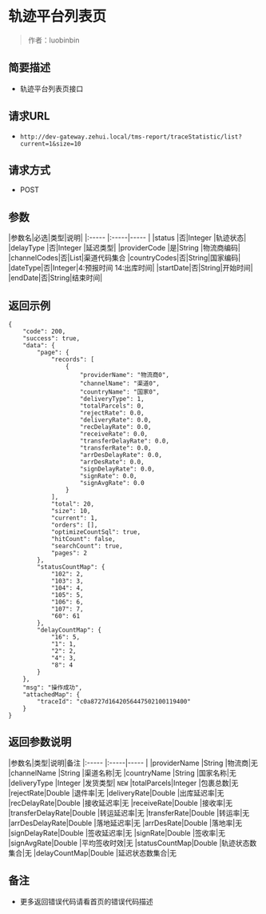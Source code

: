 # 轨迹平台列表页

> 作者：luobinbin

## 简要描述

- 轨迹平台列表页接口

## 请求URL
- `http://dev-gateway.zehui.local/tms-report/traceStatistic/list?current=1&size=10`
  
## 请求方式
- POST

## 参数

|参数名|必选|类型|说明|
|:-----  |:-----|-----                  |
|status |否|Integer   |轨迹状态|
|delayType |否|Integer   |延迟类型|
|providerCode |是|String   |物流商编码|
|channelCodes|否|List|渠道代码集合
|countryCodes|否|String|国家编码|
|dateType|否|Integer|4:预报时间 14:出库时间|
|startDate|否|String|开始时间|
|endDate|否|String|结束时间|
## 返回示例 

``` 
{
    "code": 200,
    "success": true,
    "data": {
        "page": {
            "records": [
                {
                    "providerName": "物流商0",
                    "channelName": "渠道0",
                    "countryName": "国家0",
					"deliveryType": 1,
                    "totalParcels": 0,
                    "rejectRate": 0.0,
                    "deliveryRate": 0.0,
                    "recDelayRate": 0.0,
                    "receiveRate": 0.0,
                    "transferDelayRate": 0.0,
                    "transferRate": 0.0,
                    "arrDesDelayRate": 0.0,
                    "arrDesRate": 0.0,
                    "signDelayRate": 0.0,
                    "signRate": 0.0,
                    "signAvgRate": 0.0
                }
            ],
            "total": 20,
            "size": 10,
            "current": 1,
            "orders": [],
            "optimizeCountSql": true,
            "hitCount": false,
            "searchCount": true,
            "pages": 2
        },
        "statusCountMap": {
            "102": 2,
            "103": 3,
            "104": 4,
            "105": 5,
            "106": 6,
            "107": 7,
            "60": 61
        },
        "delayCountMap": {
            "16": 5,
            "1": 1,
            "2": 2,
            "4": 3,
            "8": 4
        }
    },
    "msg": "操作成功",
    "attachedMap": {
        "traceId": "c0a8727d1642056447502100119400"
    }
}
```

## 返回参数说明

|参数名|类型|说明|备注
|:-----  |:-----|-----                  |
|providerName |String   |物流商|无
|channelName |String   |渠道名称|无
|countryName |String   |国家名称|无
|deliveryType |Integer   |发货类型| `NEW`
|totalParcels|Integer   |包裹总数|无
|rejectRate|Double   |退件率|无
|deliveryRate|Double   |出库延迟率|无
|recDelayRate|Double   |接收延迟率|无
|receiveRate|Double   |接收率|无
|transferDelayRate|Double   |转运延迟率|无
|transferRate|Double   |转运率|无
|arrDesDelayRate|Double   |落地延迟率|无
|arrDesRate|Double   |落地率|无
|signDelayRate|Double   |签收延迟率|无
|signRate|Double   |签收率|无
|signAvgRate|Double   |平均签收时效|无
|statusCountMap|Double   |轨迹状态数集合|无
|delayCountMap|Double   |延迟状态数集合|无
## 备注 

- 更多返回错误代码请看首页的错误代码描述